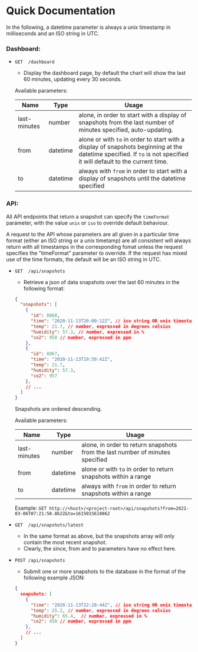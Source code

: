 # Quick Documentation

In the following, a datetime parameter is always a unix timestamp in milliseconds and an ISO string in UTC. 

### Dashboard:

- `GET  /dashboard`
    - Display the dashboard page, by default the chart will show the last 60 minutes, updating every 30 seconds.
    
    Available parameters:
      
    | Name | Type | Usage |
    |--------|------|---------|
    | last-minutes | number | alone, in order to start with a display of snapshots from the last number of minutes specified, auto-updating.|
    | from | datetime | alone or with `to` in order to start with a display of snapshots beginning at the datetime specified. If `to` is not specified it will default to the current time.|
    | to | datetime | always with `from` in order to start with a display of snapshots until the datetime specified|

### API:

All API endpoints that return a snapshot can specify the `timeFormat` parameter, with the value `unix` or `iso` to override default behaviour.

A request to the API whose parameters are all given in a particular time format (either an ISO string or a unix timetamp) are all consistent will always return with all timestamps in the corresponding fomat unless the request specifies the "timeFormat" parameter to override. 
If the request has mixed use of the time formats, the default will be an ISO string in UTC.  


- `GET  /api/snapshots`
    - Retrieve a json of data snapshots over the last 60 minutes in the following format:

    ```json
    {
      "snapshots": [
        {
          "id": 8868,
          "time": "2020-11-13T20:00:12Z", // iso string OR unix timestamp e.g. 1615015310862
          "temp": 21.7, // number, expressed in degrees celsius
          "humidity": 57.3, // number, expressed in %
          "co2": 958 // number, expressed in ppm
        },
        {
          "id": 8867,
          "time": "2020-11-13T19:59:42Z",
          "temp": 21.7,
          "humidity": 57.3,
          "co2": 957
        },
        // ...
      ]
    } 
    ```
  Snapshots are ordered descending.
  
  Available parameters:
  
    | Name | Type | Usage |
    |--------|------|---------|
    | last-minutes | number | alone, in order to return snapshots from the last number of minutes specified|
    | from | datetime | alone or with `to` in order to return snapshots within a range|
    | to | datetime | always with `from` in order to return snapshots within a range|

  Example:
    `GET http://<host>/<project-root>/api/snapshots?from=2021-03-06T07:21:50.862Z&to=1615015610862`

- `GET  /api/snapshots/latest`
    - In the same format as above, but the snapshots array will only contain the most recent snapshot.
    - Clearly, the since, from and to parameters have no effect here.

- `POST /api/snapshots`
    - Submit one or more snapshots to the database in the format of the following example JSON: 
    
    ```json
    {
      snapshots: [
        {
          "time": "2020-11-13T22:20:44Z", // iso string OR unix timestamp e.g. 1615015310862
          "temp": 25.2, // number, expressed in degrees celsius
          "humidity": 65.4,  // number, expressed in %
          "co2": 450 // number, expressed in ppm
        },
        // ...
      ]
    }
    ```